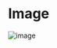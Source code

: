 # Image 
![image](https://user-images.githubusercontent.com/100500725/199377173-7c87a19c-517e-4ff9-99f8-bcd34ac6286b.png)



